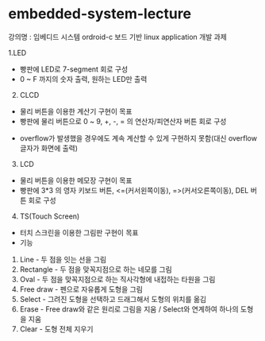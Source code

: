 # embedded-system-lecture

강의명 : 임베디드 시스템
ordroid-c 보드 기반 linux application 개발 과제

1.LED
 - 빵판에 LED로 7-segment 회로 구성
 - 0 ~ F 까지의 숫자 출력, 원하는 LED만 출력
 
2. CLCD
 - 물리 버튼을 이용한 계산기 구현이 목표
 - 빵판에 물리 버튼으로 0 ~ 9, +, -, = 의 연산자/피연산자 버튼 회로 구성
  * overflow가 발생했을 경우에도 계속 계산할 수 있게 구현하지 못함(대신 overflow 글자가 화면에 출력)
 
3. LCD
 - 물리 버튼을 이용한 메모장 구현이 목표
 - 빵판에 3*3 의 영자 키보드 버튼, <=(커서왼쪽이동), =>(커서오른쪽이동), DEL 버튼 회로 구성

4. TS(Touch Screen)
 - 터치 스크린을 이용한 그림판 구현이 목표
 - 기능
  1) Line - 두 점을 잇는 선을 그림
  2) Rectangle - 두 점을 맞꼭지점으로 하는 네모를 그림
  3) Oval - 두 점을 맞꼭지점으로 하는 직사각형에 내접하는 타원을 그림
  4) Free draw - 펜으로 자유롭게 도형을 그림
  5) Select - 그려진 도형을 선택하고 드래그해서 도형의 위치를 옮김
  6) Erase - Free draw와 같은 원리로 그림을 지움 / Select와 연계하여 하나의 도형을 지움
  7) Clear - 도형 전체 지우기
  
